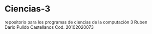 # Ciencias-3
repositorio para los programas de ciencias de la computación 3
Ruben Dario Pulido Castellanos
Cod. 20102020073
